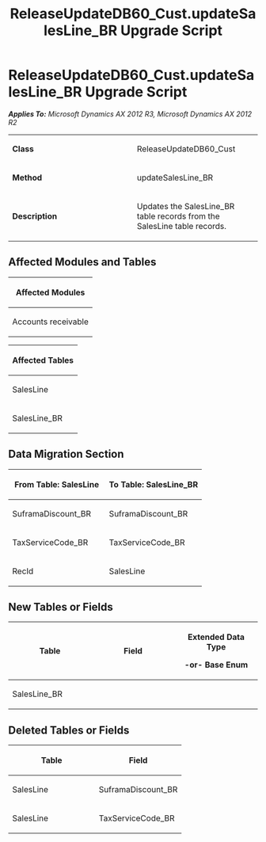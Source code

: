 ﻿---
title: ReleaseUpdateDB60_Cust.updateSalesLine_BR Upgrade Script
TOCTitle: ReleaseUpdateDB60_Cust.updateSalesLine_BR Upgrade Script
ms:assetid: 53344d15-bc5b-48d1-ebe3-8127c6954971
ms:mtpsurl: https://msdn.microsoft.com/en-us/library/JJ685575(v=AX.60)
ms:contentKeyID: 49708269
ms.date: 05/18/2015
mtps_version: v=AX.60
---

# ReleaseUpdateDB60\_Cust.updateSalesLine\_BR Upgrade Script 


_**Applies To:** Microsoft Dynamics AX 2012 R3, Microsoft Dynamics AX 2012 R2_

<table>
<colgroup>
<col style="width: 50%" />
<col style="width: 50%" />
</colgroup>
<tbody>
<tr class="odd">
<td><p><strong>Class</strong></p></td>
<td><p>ReleaseUpdateDB60_Cust</p></td>
</tr>
<tr class="even">
<td><p><strong>Method</strong></p></td>
<td><p>updateSalesLine_BR</p></td>
</tr>
<tr class="odd">
<td><p><strong>Description</strong></p></td>
<td><p>Updates the SalesLine_BR table records from the SalesLine table records.</p></td>
</tr>
</tbody>
</table>


## Affected Modules and Tables

<table>
<colgroup>
<col style="width: 100%" />
</colgroup>
<thead>
<tr class="header">
<th><p>Affected Modules</p></th>
</tr>
</thead>
<tbody>
<tr class="odd">
<td><p>Accounts receivable</p></td>
</tr>
</tbody>
</table>


<table>
<colgroup>
<col style="width: 100%" />
</colgroup>
<thead>
<tr class="header">
<th><p>Affected Tables</p></th>
</tr>
</thead>
<tbody>
<tr class="odd">
<td><p>SalesLine</p></td>
</tr>
<tr class="even">
<td><p>SalesLine_BR</p></td>
</tr>
</tbody>
</table>


## Data Migration Section

<table>
<colgroup>
<col style="width: 50%" />
<col style="width: 50%" />
</colgroup>
<thead>
<tr class="header">
<th><p>From Table: SalesLine</p></th>
<th><p>To Table: SalesLine_BR</p></th>
</tr>
</thead>
<tbody>
<tr class="odd">
<td><p>SuframaDiscount_BR</p></td>
<td><p>SuframaDiscount_BR</p></td>
</tr>
<tr class="even">
<td><p>TaxServiceCode_BR</p></td>
<td><p>TaxServiceCode_BR</p></td>
</tr>
<tr class="odd">
<td><p>RecId</p></td>
<td><p>SalesLine</p></td>
</tr>
</tbody>
</table>


## New Tables or Fields

<table>
<colgroup>
<col style="width: 33%" />
<col style="width: 33%" />
<col style="width: 33%" />
</colgroup>
<thead>
<tr class="header">
<th><p>Table</p></th>
<th><p>Field</p></th>
<th><p>Extended Data Type</p>
<p>-or- Base Enum</p></th>
</tr>
</thead>
<tbody>
<tr class="odd">
<td><p>SalesLine_BR</p></td>
<td><p></p></td>
<td><p></p></td>
</tr>
</tbody>
</table>


## Deleted Tables or Fields

<table>
<colgroup>
<col style="width: 50%" />
<col style="width: 50%" />
</colgroup>
<thead>
<tr class="header">
<th><p>Table</p></th>
<th><p>Field</p></th>
</tr>
</thead>
<tbody>
<tr class="odd">
<td><p>SalesLine</p></td>
<td><p>SuframaDiscount_BR</p></td>
</tr>
<tr class="even">
<td><p>SalesLine</p></td>
<td><p>TaxServiceCode_BR</p></td>
</tr>
</tbody>
</table>

  


